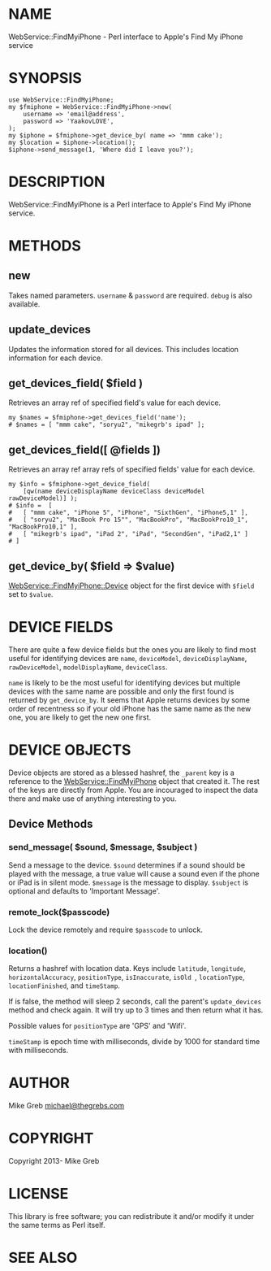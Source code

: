 # NAME

WebService::FindMyiPhone - Perl interface to Apple's Find My iPhone service

# SYNOPSIS

    use WebService::FindMyiPhone;
    my $fmiphone = WebService::FindMyiPhone->new(
        username => 'email@address',
        password => 'YaakovLOVE',
    );
    my $iphone = $fmiphone->get_device_by( name => 'mmm cake');
    my $location = $iphone->location();
    $iphone->send_message(1, 'Where did I leave you?');

# DESCRIPTION

WebService::FindMyiPhone is a Perl interface to Apple's Find My iPhone service.

# METHODS

## new

Takes named parameters. `username` & `password` are required. `debug` is
also available.

## update\_devices

Updates the information stored for all devices.  This includes location
information for each device.

## get\_devices\_field( $field )

Retrieves an array ref of specified field's value for each device.

    my $names = $fmiphone->get_devices_field('name');
    # $names = [ "mmm cake", "soryu2", "mikegrb's ipad" ];

## get\_devices\_field(\[ @fields \])

Retrieves an array ref array refs of specified fields' value for each device.

    my $info = $fmiphone->get_device_field(
        [qw(name deviceDisplayName deviceClass deviceModel rawDeviceModel)] );
    # $info =  [
    #   [ "mmm cake", "iPhone 5", "iPhone", "SixthGen", "iPhone5,1" ],
    #   [ "soryu2", "MacBook Pro 15"", "MacBookPro", "MacBookPro10_1", "MacBookPro10,1" ],
    #   [ "mikegrb's ipad", "iPad 2", "iPad", "SecondGen", "iPad2,1" ]
    # ]

## get\_device\_by( $field => $value)

[WebService::FindMyiPhone::Device](http://search.cpan.org/perldoc?WebService::FindMyiPhone::Device) object for the first device with `$field`
set to `$value`.

# DEVICE FIELDS

There are quite a few device fields but the ones you are likely to find most
useful for identifying devices are `name`, `deviceModel`,
`deviceDisplayName`, `rawDeviceModel`, `modelDisplayName`, `deviceClass`.

`name` is likely to be the most useful for identifying devices but multiple
devices with the same name are possible and only the first found is returned
by `get_device_by`.  It seems that Apple returns devices by some order of
recentness so if your old iPhone has the same name as the new one, you are
likely to get the new one first.

# DEVICE OBJECTS

Device objects are stored as a blessed hashref, the `_parent` key is a
reference to the [WebService::FindMyiPhone](http://search.cpan.org/perldoc?WebService::FindMyiPhone) object that created it.  The rest
of the keys are directly from Apple.  You are incouraged to inspect the data
there and make use of anything interesting to you.

## Device Methods

### send\_message( $sound, $message, $subject )

Send a message to the device.  `$sound` determines if a sound should be
played with the message, a true value will cause a sound even if the phone or
iPad is in silent mode.  `$message` is the message to display.  `$subject` is
optional and defaults to 'Important Message'.

### remote\_lock($passcode)

Lock the device remotely and require `$passcode` to unlock.

### location()

Returns a hashref with location data.  Keys include `latitude`, `longitude`,
`horizontalAccuracy`, `positionType`, `isInaccurate`, `isOld `,
`locationType`, `locationFinished`, and `timeStamp`.

If <locationFinished> is false, the method will sleep 2 seconds, call the
parent's `update_devices` method and check again.  It will try up to 3 times
and then return what it has.

Possible values for `positionType` are 'GPS' and 'Wifi'.

`timeStamp` is epoch time with milliseconds, divide by 1000 for standard time
with milliseconds.

# AUTHOR

Mike Greb <michael@thegrebs.com>

# COPYRIGHT

Copyright 2013- Mike Greb

# LICENSE

This library is free software; you can redistribute it and/or modify
it under the same terms as Perl itself.

# SEE ALSO
